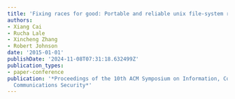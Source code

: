 ```yaml
---
title: 'Fixing races for good: Portable and reliable unix file-system race detection'
authors:
- Xiang Cai
- Rucha Lale
- Xincheng Zhang
- Robert Johnson
date: '2015-01-01'
publishDate: '2024-11-08T07:31:18.632499Z'
publication_types:
- paper-conference
publication: '*Proceedings of the 10th ACM Symposium on Information, Computer and
  Communications Security*'
---
```

